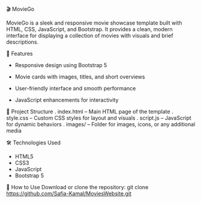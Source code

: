 🎬 MovieGo

MovieGo is a sleek and responsive movie showcase template built with HTML, CSS, JavaScript, and Bootstrap.
It provides a clean, modern interface for displaying a collection of movies with visuals and brief descriptions.

🚀 Features
- Responsive design using Bootstrap 5

- Movie cards with images, titles, and short overviews

- User-friendly interface and smooth performance

- JavaScript enhancements for interactivity

📁 Project Structure
. index.html – Main HTML page of the template
. style.css – Custom CSS styles for layout and visuals
. script.js – JavaScript for dynamic behaviors
. images/ – Folder for images, icons, or any additional media

🛠️ Technologies Used
- HTML5
- CSS3
- JavaScript
- Bootstrap 5


🚀 How to Use
Download or clone the repository:
git clone https://github.com/Safia-Kamal/MoviesWebsite.git

